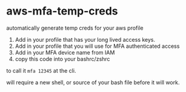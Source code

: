 # aws-mfa-temp-creds
automatically generate temp creds for your aws profile

1. Add in your profile that has your long lived access keys.
2. Add in your profile that you will use for MFA authenticated access
3. Add in your MFA device name from IAM
4. copy this code into your bashrc/zshrc

to call it `mfa 12345` at the cli. 

will require a new shell, or source of your bash file before it will work. 

